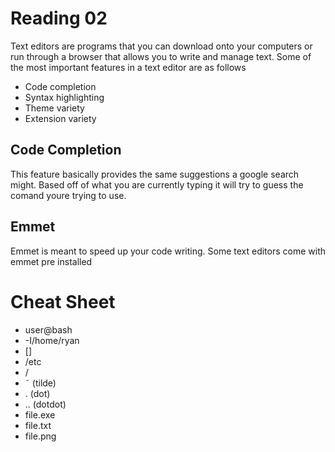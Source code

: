 # Reading 02
Text editors are programs that you can download onto your computers or run through a browser that allows you to write and manage text. 
Some of the most important features in a text editor are as follows
* Code completion
* Syntax highlighting
* Theme variety
* Extension variety

## Code Completion

This feature basically provides the same suggestions a google search might.  Based off of what you are currently typing it will try to guess the comand youre trying to use.

## Emmet

Emmet is meant to speed up your code writing.  Some text editors come with emmet pre installed

# Cheat Sheet

* user@bash
* -I/home/ryan
* []
* /etc
* /
* ˜ (tilde)
* . (dot)
* .. (dotdot)
* file.exe
* file.txt
* file.png
